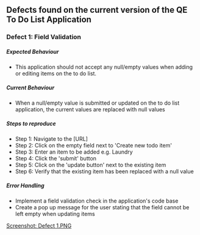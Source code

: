 ## Defects found on the current version of the QE To Do List Application ##
### Defect 1: Field Validation ###
##### Expected Behaviour #####
-  This application should not accept any null/empty values when adding or editing items on the to do list.
##### Current Behaviour #####
- When a null/empty value is submitted or updated on the to do list application, the current values are replaced with null values
#####  Steps to reproduce #####
- Step 1: Navigate to the [URL]
- Step 2: Click on the empty field next to 'Create new todo item'
- Step 3: Enter an item to be added e.g. Laundry 
- Step 4: Click the 'submit' button
- Step 5: Click on the 'update button' next to the existing item
- Step 6: Verify that the existing item has been replaced with a null value
##### Error Handling #####
- Implement a field validation check in the application's code base
- Create a pop up message for the user stating that the field cannot be left empty when updating items

[Screenshot: Defect 1.PNG](https://github.com/celestvw/todo-list-assessment/blob/master/Tests/Bug%201.PNG)

